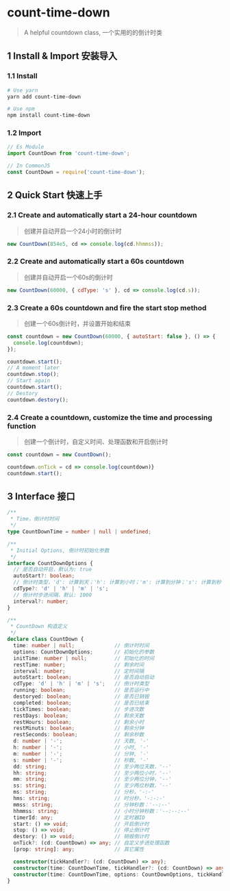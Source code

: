 # count-time-down

> A helpful countdown class, 一个实用的的倒计时类

## 1 Install & Import 安装导入

### 1.1 Install
```bash
# Use yarn
yarn add count-time-down

# Use npm
npm install count-time-down
```

### 1.2 Import
```js
// Es Module
import CountDown from 'count-time-down'; 

// In CommonJS
const CountDown = require('count-time-down');
```

## 2 Quick Start 快速上手

### 2.1 Create and automatically start a 24-hour countdown
> 创建并自动开启一个24小时的倒计时

```js
new CountDown(854e5, cd => console.log(cd.hhmmss));
```

### 2.2 Create and automatically start a 60s countdown
> 创建并自动开启一个60s的倒计时

```js
new CountDown(60000, { cdType: 's' }, cd => console.log(cd.s));
```

### 2.3 Create a 60s countdown and fire the start stop method
> 创建一个60s倒计时，并设置开始和结束

```js
const countdown = new CountDown(60000, { autoStart: false }, () => {
  console.log(countdown);
});

countdown.start();
// A moment later
countdown.stop();
// Start again
countdown.start();
// Destory
countdown.destory();
```

### 2.4 Create a countdown, customize the time and processing function
> 创建一个倒计时，自定义时间、处理函数和开启倒计时

```js
const countdown = new CountDown();

countdown.onTick = cd => console.log(countdown)}
countdown.start();
```

## 3 Interface 接口
```ts
/**
 * Time，倒计时时间
 */
type CountDownTime = number | null | undefined;

/**
 * Initial Options, 倒计时初始化参数
 */
interface CountDownOptions {
  // 是否自动开启，默认为: true
  autoStart?: boolean;
  // 倒计时类型，'d': 计算到天；'h': 计算到小时；'m': 计算到分钟；'s': 计算到秒；默认：'h'
  cdType?: 'd' | 'h' | 'm' | 's';
  // 倒计时步进间隔，默认: 1000
  interval?: number;
}

/**
 * CountDown 构造定义
 */
declare class CountDown {
  time: number | null;             // 倒计时时间
  options: CountDownOptions;       // 初始化的参数
  initTime: number | null;         // 初始化的时间
  restTime: number;                // 剩余时间
  interval: number;                // 定时间隔
  autoStart: boolean;              // 是否自动启动
  cdType: 'd' | 'h' | 'm' | 's';   // 倒计时类型
  running: boolean;                // 是否运行中
  destoryed: boolean;              // 是否已销毁
  completed: boolean;              // 是否已结束
  tickTimes: boolean;              // 步进次数
  restDays: boolean;               // 剩余天数
  restHours: boolean;              // 剩余小时
  restMinuts: boolean;             // 剩余分钟
  restSeconds: boolean;            // 剩余秒数
  d: number | '-';                 // 天数, '-'
  h: number | '-';                 // 小时, '-'
  m: number | '-';                 // 分钟, '-'
  s: number | '-';                 // 秒数, '-'
  dd: string;                      // 至少两位天数，'--'
  hh: string;                      // 至少两位小时，'--'
  mm: string;                      // 至少两位分钟，'--'
  ss: string;                      // 至少两位秒数，'--'
  ms: string;                      // 分秒，'-:-'
  hms: string;                     // 时分秒，'-:-:-'
  mmss: string;                    // 分钟秒数：'--:--'
  hhmmss: string;                  // 小时分钟秒数：'--:--:--'
  timerId: any;                    // 定时器ID
  start: () => void;               // 开启倒计时
  stop: () => void;                // 停止倒计时
  destory: () => void;             // 销毁倒计时
  onTick?: (cd: CountDown) => any; // 自定义步进处理函数
  [prop: string]: any;             // 其它属性

  constructor(tickHandler?: (cd: CountDown) => any);
  constructor(time: CountDownTime, tickHandler?: (cd: CountDown) => any);
  constructor(time: CountDownTime, options: CountDownOptions, tickHandler?: (cd: CountDown) => any);
}
```
